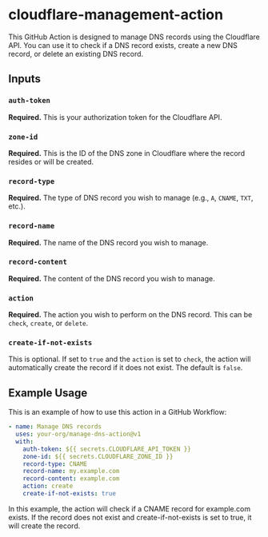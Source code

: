 # cloudflare-management-action

This GitHub Action is designed to manage DNS records using the Cloudflare API. You can use it to check if a DNS record exists, create a new DNS record, or delete an existing DNS record.

## Inputs

### `auth-token`

**Required.** This is your authorization token for the Cloudflare API.

### `zone-id`

**Required.** This is the ID of the DNS zone in Cloudflare where the record resides or will be created.

### `record-type`

**Required.** The type of DNS record you wish to manage (e.g., `A`, `CNAME`, `TXT`, etc.).

### `record-name`

**Required.** The name of the DNS record you wish to manage.

### `record-content`

**Required.** The content of the DNS record you wish to manage.

### `action`

**Required.** The action you wish to perform on the DNS record. This can be `check`, `create`, or `delete`.

### `create-if-not-exists`

This is optional. If set to `true` and the `action` is set to `check`, the action will automatically create the record if it does not exist. The default is `false`.

## Example Usage

This is an example of how to use this action in a GitHub Workflow:

```yaml
- name: Manage DNS records
  uses: your-org/manage-dns-action@v1
  with:
    auth-token: ${{ secrets.CLOUDFLARE_API_TOKEN }}
    zone-id: ${{ secrets.CLOUDFLARE_ZONE_ID }}
    record-type: CNAME
    record-name: my.example.com
    record-content: example.com
    action: create
    create-if-not-exists: true
```

In this example, the action will check if a CNAME record for example.com exists. If the record does not exist and create-if-not-exists is set to true, it will create the record.